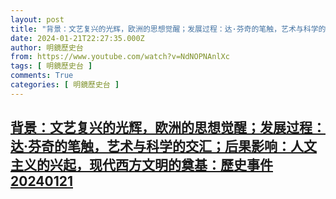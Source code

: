 ```yaml
---
layout: post
title: "背景：文艺复兴的光辉，欧洲的思想觉醒；发展过程：达·芬奇的笔触，艺术与科学的交汇；后果影响：人文主义的兴起，现代西方文明的奠基：歷史事件20240121"
date: 2024-01-21T22:27:35.000Z
author: 明鏡歷史台
from: https://www.youtube.com/watch?v=NdNOPNAnlXc
tags: [ 明鏡歷史台 ]
comments: True
categories: [ 明鏡歷史台 ]
---
```

<!--1705876055000-->
[背景：文艺复兴的光辉，欧洲的思想觉醒；发展过程：达·芬奇的笔触，艺术与科学的交汇；后果影响：人文主义的兴起，现代西方文明的奠基：歷史事件20240121](https://www.youtube.com/watch?v=NdNOPNAnlXc)
------

<div>

</div>
